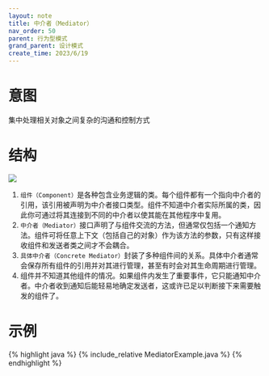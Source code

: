 ```yaml
---
layout: note
title: 中介者（Mediator）
nav_order: 50
parent: 行为型模式
grand_parent: 设计模式
create_time: 2023/6/19
---
```


# 意图

集中处理相关对象之间复杂的沟通和控制方式

# 结构

![](https://cdn.jsdelivr.net/gh/luguosong/images@master/blog-img/202306191413620-%E4%B8%AD%E4%BB%8B%E8%80%85%E6%A8%A1%E5%BC%8F%E7%BB%93%E6%9E%84.png)

1. `组件（Component）`是各种包含业务逻辑的类。每个组件都有一个指向中介者的引用，该引用被声明为中介者接口类型。组件不知道中介者实际所属的类，因此你可通过将其连接到不同的中介者以使其能在其他程序中复用。
2. `中介者（Mediator）`接口声明了与组件交流的方法，但通常仅包括一个通知方法。组件可将任意上下文（包括自己的对象）作为该方法的参数，只有这样接收组件和发送者类之间才不会耦合。
3. `具体中介者（Concrete Mediator）`封装了多种组件间的关系。具体中介者通常会保存所有组件的引用并对其进行管理，甚至有时会对其生命周期进行管理。
4. 组件并不知道其他组件的情况。如果组件内发生了重要事件，它只能通知中介者。中介者收到通知后能轻易地确定发送者，这或许已足以判断接下来需要触发的组件了。

# 示例

{% highlight java %}
{% include_relative MediatorExample.java %}
{% endhighlight %}
